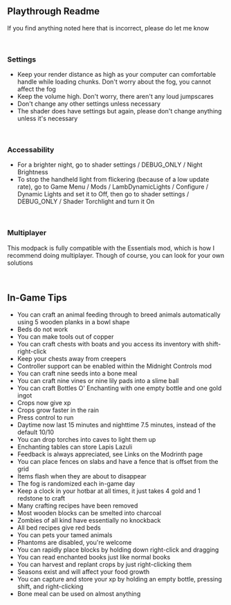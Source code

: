 ## Playthrough Readme

If you find anything noted here that is incorrect, please do let me know

<br>

### Settings

- Keep your render distance as high as your computer can comfortable handle while loading chunks. Don't worry about the fog, you cannot affect the fog
- Keep the volume high. Don't worry, there aren't any loud jumpscares
- Don't change any other settings unless necessary
- The shader does have settings but again, please don't change anything unless it's necessary

<br>

### Accessability

- For a brighter night, go to shader settings / DEBUG_ONLY / Night Brightness
- To stop the handheld light from flickering (because of a low update rate), go to Game Menu / Mods / LambDynamicLights / Configure / Dynamic Lights and set it to Off, then go to shader settings / DEBUG_ONLY / Shader Torchlight and turn it On

<br>

### Multiplayer

This modpack is fully compatible with the Essentials mod, which is how I recommend doing multiplayer. Though of course, you can look for your own solutions

<br>

## In-Game Tips

- You can craft an animal feeding through to breed animals automatically using 5 wooden planks in a bowl shape
- Beds do not work
- You can make tools out of copper
- You can craft chests with boats and you access its inventory with shift-right-click
- Keep your chests away from creepers
- Controller support can be enabled within the Midnight Controls mod
- You can craft nine seeds into a bone meal
- You can craft nine vines or nine lily pads into a slime ball
- You can craft Bottles O' Enchanting with one empty bottle and one gold ingot
- Crops now give xp
- Crops grow faster in the rain
- Press control to run
- Daytime now last 15 minutes and nighttime 7.5 minutes, instead of the default 10/10
- You can drop torches into caves to light them up
- Enchanting tables can store Lapis Lazuli
- Feedback is always appreciated, see Links on the Modrinth page
- You can place fences on slabs and have a fence that is offset from the grid
- Items flash when they are about to disappear
- The fog is randomized each in-game day
- Keep a clock in your hotbar at all times, it just takes 4 gold and 1 redstone to craft
- Many crafting recipes have been removed
- Most wooden blocks can be smelted into charcoal
- Zombies of all kind have essentially no knockback
- All bed recipes give red beds
- You can pets your tamed animals
- Phantoms are disabled, you're welcome
- You can rapidly place blocks by holding down right-click and dragging
- You can read enchanted books just like normal books
- You can harvest and replant crops by just right-clicking them
- Seasons exist and will affect your food growth
- You can capture and store your xp by holding an empty bottle, pressing shift, and right-clicking
- Bone meal can be used on almost anything
